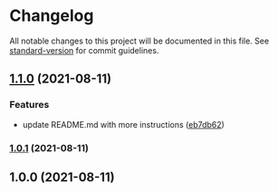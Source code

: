# Changelog

All notable changes to this project will be documented in this file. See [standard-version](https://github.com/conventional-changelog/standard-version) for commit guidelines.

## [1.1.0](https://github.com/mokkapps/changelog-generator-demo/compare/v1.0.1...v1.1.0) (2021-08-11)


### Features

* update README.md with more instructions ([eb7db62](https://github.com/mokkapps/changelog-generator-demo/commits/eb7db6289c4646a9186ac32a4260407cfacbf8eb))

### [1.0.1](https://github.com/mokkapps/changelog-generator-demo/compare/v1.0.0...v1.0.1) (2021-08-11)

## 1.0.0 (2021-08-11)
